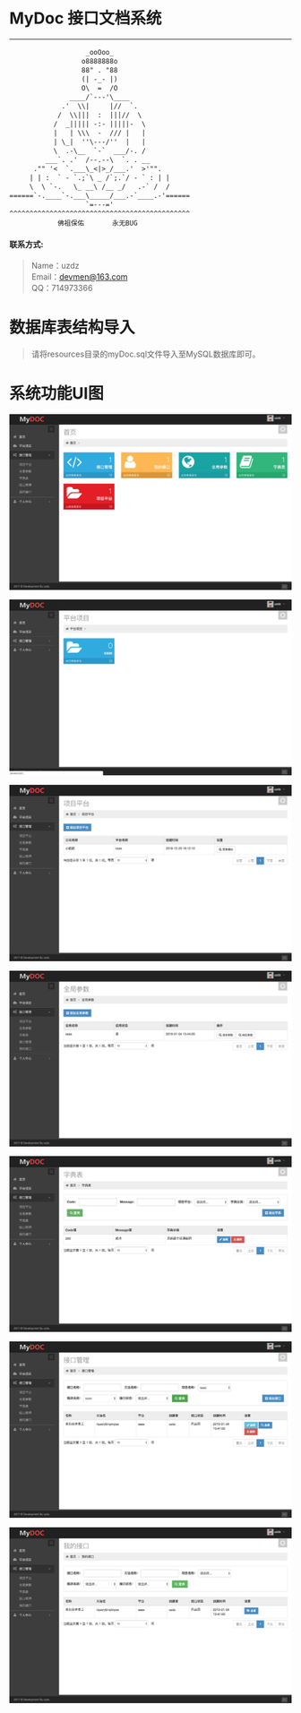 # MyDoc 接口文档系统

------

```text
                   _ooOoo_
                  o8888888o
                  88" . "88
                  (| -_- |)
                  O\  =  /O
               ____/`---'\____
             .'  \\|     |//  `.
            /  \\|||  :  |||//  \
           /  _||||| -:- |||||-  \
           |   | \\\  -  /// |   |
           | \_|  ''\---/''  |   |
           \  .-\__  `-`  ___/-. /
         ___`. .'  /--.--\  `. . __
      ."" '<  `.___\_<|>_/___.'  >'"".
     | | :  ` - `.;`\ _ /`;.`/ - ` : | |
     \  \ `-.   \_ __\ /__ _/   .-` /  /
======`-.____`-.___\_____/___.-`____.-'======
                   `=---='
^^^^^^^^^^^^^^^^^^^^^^^^^^^^^^^^^^^^^^^^^^^^^
            佛祖保佑       永无BUG
```


#### 联系方式:
> Name：uzdz </br>
> Email：devmen@163.com <br/>
> QQ：714973366

# 数据库表结构导入

> 请将resources目录的myDoc.sql文件导入至MySQL数据库即可。

# 系统功能UI图

![image](https://raw.githubusercontent.com/uzdz/mydoc/master/src/main/webapp/WEB-INF/images/1.png)

![image](https://raw.githubusercontent.com/uzdz/mydoc/master/src/main/webapp/WEB-INF/images/2.png)

![image](https://raw.githubusercontent.com/uzdz/mydoc/master/src/main/webapp/WEB-INF/images/3.png)

![image](https://raw.githubusercontent.com/uzdz/mydoc/master/src/main/webapp/WEB-INF/images/4.png)

![image](https://raw.githubusercontent.com/uzdz/mydoc/master/src/main/webapp/WEB-INF/images/5.png)

![image](https://raw.githubusercontent.com/uzdz/mydoc/master/src/main/webapp/WEB-INF/images/6.png)

![image](https://raw.githubusercontent.com/uzdz/mydoc/master/src/main/webapp/WEB-INF/images/7.png)
